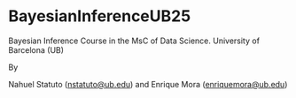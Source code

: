 # BayesianInferenceUB25
Bayesian Inference Course in the MsC of Data Science. University of Barcelona (UB)

By

Nahuel Statuto (nstatuto@ub.edu) and Enrique Mora (enriquemora@ub.edu)
